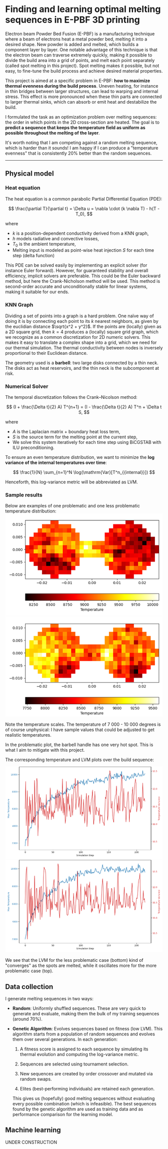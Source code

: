 # Finding and learning optimal melting sequences in E-PBF 3D printing

Electron beam Powder Bed Fusion (E-PBF) is a manufacturing technique where a beam of electrons heat a metal powder bed, melting it into a desired shape. New powder is added and melted, which builds a component layer by layer. One notable advantage of this technique is that the electron beam can traverse extremely quickly, making it possible to divide the build area into a grid of points, and melt each point separately (called spot melting in this project). Spot melting makes it possible, but not easy, to fine-tune the build process and achieve desired material properties. 

This project is aimed at a specific problem in E-PBF: **how to maximize thermal evenness during the build process**. Uneven heating, for instance in thin bridges between larger structures, can lead to warping and internal stress. This effect is more pronounced when these thin parts are connected to larger thermal sinks, which can absorb or emit heat and destabilize the build.

I formulated the task as an optimization problem over melting sequences: the order in which points in the 2D cross-section are heated. The goal is to **predict a sequence that keeps the temperature field as uniform as possible throughout the melting of the layer**.

It's worth noting that I am competing against a random melting sequence, which is harder than it sounds! I am happy if I can produce a "temperature evenness" that is consistently 20% better than the random sequences.

---

## Physical model
### Heat equation
The heat equation is a common parabolic Partial Differential Equation (PDE):

$$
\frac{\partial T}{\partial t} = \Delta u = \nabla \cdot (k \nabla T) - h(T - T_0),
$$

where
- $k$ is a position-dependent conductivity derived from a KNN graph,
- $h$ models radiative and convective losses,
- $T_0$ is the ambient temperature,
- Melting input is modeled as point-wise heat injection $S$ for each time step (delta function)

This PDE can be solved easily by implementing an explicit solver (for instance Euler forward). However, for guaranteed stability and overall efficiency, implicit solvers are preferable. This could be the Euler backward method, but here the Crank-Nicholson method will be used. This method is second-order accurate and unconditionally stable for linear systems, making it suitable for our ends.

### KNN Graph
Dividing a set of points into a graph is a hard problem. One naïve way of doing it is by connecting each point to its $k$ nearest neighbors, as given by the euclidian distance $\sqrt{x^2 + y^2}$. If the points are (locally) given as a 2D square grid, then $k = 4$ produces a (locally) square grid graph, which we recognize as a common discretization for 2D numeric solvers. This makes it easy to translate a complex shape into a grid, which we need for our thermal simulation. The thermal conductivity between nodes is inversely proportional to their Euclidean distance.

The geometry used is a **barbell**: two large disks connected by a thin neck. The disks act as heat reservoirs, and the thin neck is the subcomponent at risk.

### Numerical Solver
The temporal discretization follows the Crank–Nicolson method:

$$
(I + \frac{\Delta t}{2} A) T^{n+1} = (I - \frac{\Delta t}{2} A) T^n + \Delta t S,
$$

where
- $A$ is the Laplacian matrix + boundary heat loss term,
- $S$ is the source term for the melting point at the current step,
- We solve this system iteratively for each time step using BiCGSTAB with ILU preconditioning.

To ensure an even temperature distribution, we want to minimize the **log variance of the internal temperatures over time**:

$$
\frac{1}{N} \sum_{n=1}^N \log(\mathrm{Var}[T^n_{{internal}}])
$$

Henceforth, this log-variance metric will be abbreviated as LVM.

### Sample results
Below are examples of one problematic and one less problematic temperature distribution:
![alt text](figs/barbell_plots/problematic_barbell_plot.png)
![alt text](figs/barbell_plots/less_problematic_barbell_plot.png)

Note the temperature scales. The temperature of 7 000 - 10 000 degrees is of course unphysical: I have sample values that could be adjusted to get realistic temperatures. 

In the problematic plot, the barbell handle has one very hot spot. This is what I aim to mitigate with this project.

The corresponding temperature and LVM plots over the build sequence:

![alt text](figs/temp_plots/problematic_temp.png)
![alt text](figs/temp_plots/less_problematic_temp.png)

We see that the LVM for the less problematic case (bottom) kind of "converges" as the spots are melted, while it oscillates more for the more problematic case (top).


## Data collection

I generate melting sequences in two ways:
- **Random**: Uniformly shuffled sequences. These are very quick to generate and evaluate, making them the bulk of my training sequences (around 70%).
- **Genetic Algorithm**: Evolves sequences based on fitness (low LVM). This algorithm starts from a population of random sequences and evolves them over several generations. In each generation:

    1. A fitness score is assigned to each sequence by simulating its thermal evolution and computing the log-variance metric.

    2. Sequences are selected using tournament selection.

    3. New sequences are created by order crossover and mutated via random swaps.

    4. Elites (best-performing individuals) are retained each generation.

    This gives us (hopefully) good melting sequences without evaluating every possible combination (which is infeasible). The best sequences found by the genetic algorithm are used as training data and as performance comparison for the learning model.



## Machine learning
UNDER CONSTRUCTION